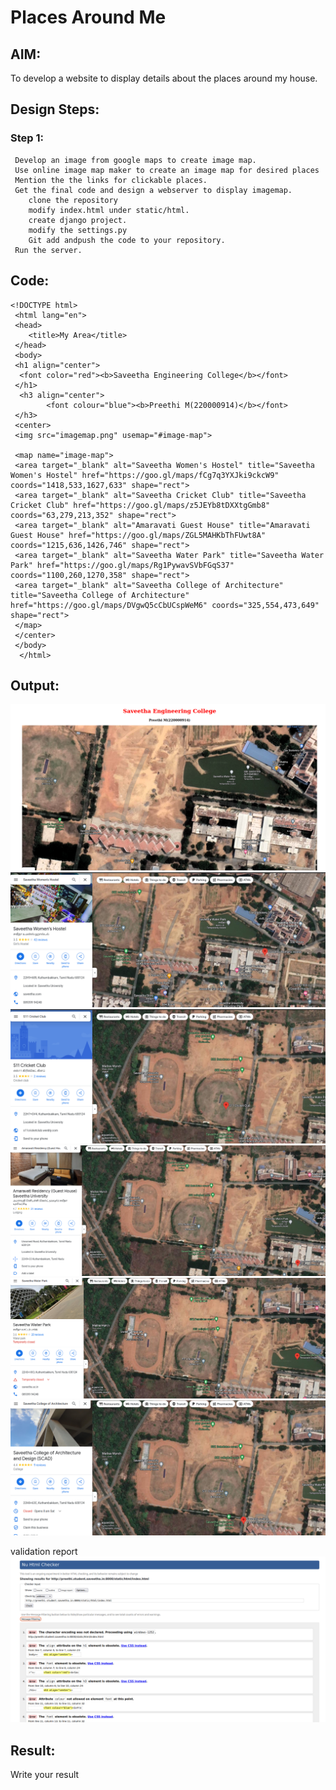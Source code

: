 # Places Around Me
## AIM:
To develop a website to display details about the places around my house.

## Design Steps:

### Step 1:
     Develop an image from google maps to create image map.
     Use online image map maker to create an image map for desired places
     Mention the the links for clickable places.
     Get the final code and design a webserver to display imagemap.
        clone the repository
        modify index.html under static/html.
        create django project.
        modify the settings.py
        Git add andpush the code to your repository.
     Run the server. 

## Code:
    <!DOCTYPE html>
     <html lang="en">
     <head>
        <title>My Area</title>
     </head>
     <body>
     <h1 align="center">
      <font color="red"><b>Saveetha Engineering College</b></font>
     </h1>
      <h3 align="center">
            <font colour="blue"><b>Preethi M(220000914)</b></font>
     </h3>
     <center>  
     <img src="imagemap.png" usemap="#image-map">

     <map name="image-map">
     <area target="_blank" alt="Saveetha Women's Hostel" title="Saveetha Women's Hostel" href="https://goo.gl/maps/fCg7q3YXJki9ckcW9" coords="1418,533,1627,633" shape="rect">
     <area target="_blank" alt="Saveetha Cricket Club" title="Saveetha Cricket Club" href="https://goo.gl/maps/z5JEYb8tDXXtgGmb8" coords="63,279,213,352" shape="rect">
     <area target="_blank" alt="Amaravati Guest House" title="Amaravati Guest House" href="https://goo.gl/maps/ZGL5MAHKbThFUwt8A" coords="1215,636,1426,746" shape="rect">
     <area target="_blank" alt="Saveetha Water Park" title="Saveetha Water Park" href="https://goo.gl/maps/Rg1PywavSVbFGqS37" coords="1100,260,1270,358" shape="rect">
     <area target="_blank" alt="Saveetha College of Architecture" title="Saveetha College of Architecture" href="https://goo.gl/maps/DVgwQ5cCbUCspWeM6" coords="325,554,473,649" shape="rect">
     </map>
     </center>
     </body>
      </html>

## Output:
    
![Outputscreen](/images/Outputscreen.png)
![SaveethaWomen'sHostel](/images/SaveethaWomen'sHostel.png)
![SaveethaCricketclub](/images/SaveethaCricketclub.png)
![AmaravatiResidency](/images/AmaravatiResidency.png)
![Saveethawaterpark](/images/Saveethawaterpark.png)
![SaveethaArchitecture](/images/SaveethaArchitecture.png)

validation report
![validation](/images/validation.png)

## Result:
Write your result